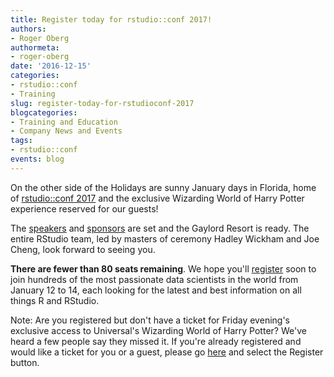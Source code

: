 ```yaml
---
title: Register today for rstudio::conf 2017!
authors:
- Roger Oberg
authormeta: 
- roger-oberg
date: '2016-12-15'
categories:
- rstudio::conf
- Training
slug: register-today-for-rstudioconf-2017
blogcategories:
- Training and Education
- Company News and Events
tags:
- rstudio::conf
events: blog
---
```



On the other side of the Holidays are sunny January days in Florida, home of [rstudio::conf 2017](https://www.rstudio.com/conference/) and the exclusive Wizarding World of Harry Potter experience reserved for our guests!

The [speakers](https://www.rstudio.com/conference/#speakers) and [sponsors](https://www.rstudio.com/conference/#sponsors) are set and the Gaylord Resort is ready. The entire RStudio team, led by masters of ceremony Hadley Wickham and Joe Cheng, look forward to seeing you.

**There are fewer than 80 seats remaining**. We hope you'll [register](https://www.eventbrite.com/e/rstudioconf-registration-25131753752) soon to join hundreds of the most passionate data scientists in the world from January 12 to 14, each looking for the latest and best information on all things R and RStudio.

Note: Are you registered but don't have a ticket for Friday evening's exclusive access to Universal's Wizarding World of Harry Potter? We've heard a few people say they missed it. If you're already registered and would like a ticket for you or a guest, please go [here](https://www.eventbrite.com/e/rstudioconf-registration-25131753752?access=HarryPotter) and select the Register button.

